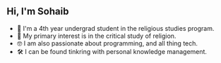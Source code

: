 
## Hi, I'm Sohaib
- 👋  I'm a 4th year undergrad student in the religious studies program.
- 📿  My primary interest is in the critical study of religion.
- 🤓  I am also passionate about programming, and all thing tech.
- 🛠️  I can be found tinkring with personal knowledge management.

